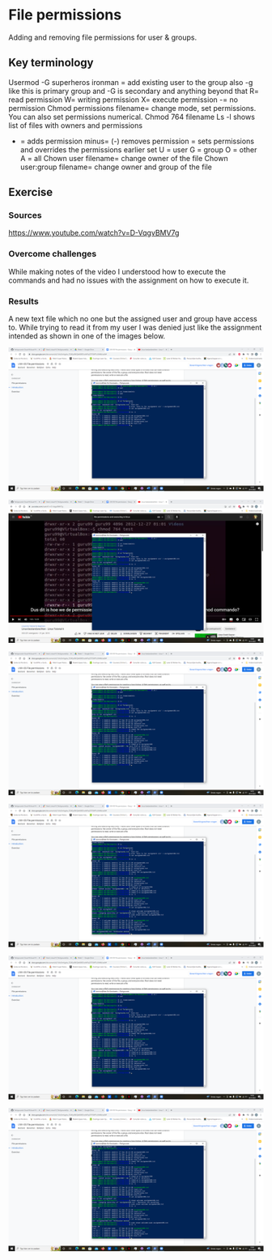 # File permissions
Adding and removing file permissions for user & groups.

## Key terminology
Usermod -G superheros ironman = add existing user to the group also -g like this is primary group and -G is secondary and anything beyond that
R= read permission
W= writing permission
X= execute permission
-= no permission
Chmod permissions filename= change mode, set permissions. You can also set permissions numerical.
Chmod 764 filename
Ls -l shows list of files with owners and permissions
+ = adds permission
minus= (-) removes permission
= sets permissions and overrides the permissions earlier set
U = user
G = group
O = other
A = all
Chown user filename= change owner of the file
Chown user:group filename= change owner and group of the file

## Exercise
### Sources
https://www.youtube.com/watch?v=D-VqgvBMV7g

### Overcome challenges
While making notes of the video I understood how to execute the commands and had no issues with the assignment on how to execute it.

### Results
A new text file which no one but the assigned user and group have access to. While trying to read it from my user I was denied just like the assignment intended as shown in one of the images below.

![alt text](https://github.com/Techgrounds-Cloud-9/cloud-9-Ephraim52/blob/7bc574b8dfa7a952c463e81fd74e57fc58219b9a/00_includes/week%201/assignment%207/file%20permission.png)

![alt text](https://github.com/Techgrounds-Cloud-9/cloud-9-Ephraim52/blob/7bc574b8dfa7a952c463e81fd74e57fc58219b9a/00_includes/week%201/assignment%207/executing%20permission.png)

![alt text](https://github.com/Techgrounds-Cloud-9/cloud-9-Ephraim52/blob/7bc574b8dfa7a952c463e81fd74e57fc58219b9a/00_includes/week%201/assignment%207/others&group%20no%20permissions.png)

![alt text](https://github.com/Techgrounds-Cloud-9/cloud-9-Ephraim52/blob/7bc574b8dfa7a952c463e81fd74e57fc58219b9a/00_includes/week%201/assignment%207/permission%20denied.png)

![alt text](https://github.com/Techgrounds-Cloud-9/cloud-9-Ephraim52/blob/7bc574b8dfa7a952c463e81fd74e57fc58219b9a/00_includes/week%201/assignment%207/still%20readable.png)

![alt text](https://github.com/Techgrounds-Cloud-9/cloud-9-Ephraim52/blob/7bc574b8dfa7a952c463e81fd74e57fc58219b9a/00_includes/week%201/assignment%207/group&user%20changed.png)
